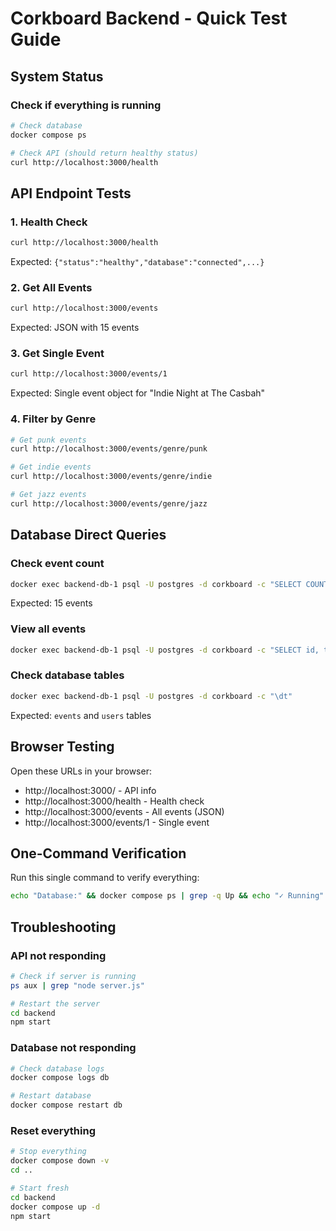 # Corkboard Backend - Quick Test Guide

## System Status

### Check if everything is running
```bash
# Check database
docker compose ps

# Check API (should return healthy status)
curl http://localhost:3000/health
```

## API Endpoint Tests

### 1. Health Check
```bash
curl http://localhost:3000/health
```
Expected: `{"status":"healthy","database":"connected",...}`

### 2. Get All Events
```bash
curl http://localhost:3000/events
```
Expected: JSON with 15 events

### 3. Get Single Event
```bash
curl http://localhost:3000/events/1
```
Expected: Single event object for "Indie Night at The Casbah"

### 4. Filter by Genre
```bash
# Get punk events
curl http://localhost:3000/events/genre/punk

# Get indie events
curl http://localhost:3000/events/genre/indie

# Get jazz events
curl http://localhost:3000/events/genre/jazz
```

## Database Direct Queries

### Check event count
```bash
docker exec backend-db-1 psql -U postgres -d corkboard -c "SELECT COUNT(*) FROM events;"
```
Expected: 15 events

### View all events
```bash
docker exec backend-db-1 psql -U postgres -d corkboard -c "SELECT id, title, venue_name, start_time FROM events ORDER BY start_time;"
```

### Check database tables
```bash
docker exec backend-db-1 psql -U postgres -d corkboard -c "\dt"
```
Expected: `events` and `users` tables

## Browser Testing

Open these URLs in your browser:
- http://localhost:3000/ - API info
- http://localhost:3000/health - Health check
- http://localhost:3000/events - All events (JSON)
- http://localhost:3000/events/1 - Single event

## One-Command Verification

Run this single command to verify everything:
```bash
echo "Database:" && docker compose ps | grep -q Up && echo "✓ Running" || echo "✗ Not running" && echo "API:" && curl -s http://localhost:3000/health | grep -q healthy && echo "✓ Healthy" || echo "✗ Not healthy" && echo "Events:" && curl -s http://localhost:3000/events | grep -q '"count":15' && echo "✓ 15 events loaded" || echo "✗ Events not loaded"
```

## Troubleshooting

### API not responding
```bash
# Check if server is running
ps aux | grep "node server.js"

# Restart the server
cd backend
npm start
```

### Database not responding
```bash
# Check database logs
docker compose logs db

# Restart database
docker compose restart db
```

### Reset everything
```bash
# Stop everything
docker compose down -v
cd ..

# Start fresh
cd backend
docker compose up -d
npm start
```
